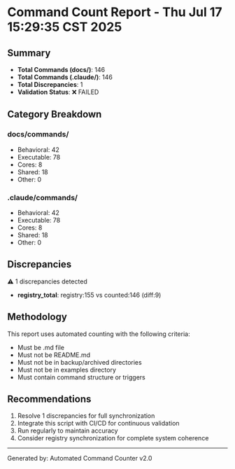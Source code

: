 # Command Count Report - Thu Jul 17 15:29:35 CST 2025

## Summary
- **Total Commands (docs/)**: 146
- **Total Commands (.claude/)**: 146
- **Total Discrepancies**: 1
- **Validation Status**: ❌ FAILED

## Category Breakdown

### docs/commands/
- Behavioral: 42
- Executable: 78
- Cores: 8
- Shared: 18
- Other: 0

### .claude/commands/
- Behavioral: 42
- Executable: 78
- Cores: 8
- Shared: 18
- Other: 0

## Discrepancies
⚠️ 1 discrepancies detected

- **registry_total**: registry:155 vs counted:146 (diff:9)

## Methodology
This report uses automated counting with the following criteria:
- Must be .md file
- Must not be README.md
- Must not be in backup/archived directories
- Must not be in examples directory
- Must contain command structure or triggers

## Recommendations
1. Resolve 1 discrepancies for full synchronization
2. Integrate this script with CI/CD for continuous validation
3. Run regularly to maintain accuracy
4. Consider registry synchronization for complete system coherence

---
Generated by: Automated Command Counter v2.0
